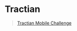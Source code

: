 # Tractian

> [Tractian Mobile Challenge](https://github.com/tractian/challenges/blob/main/mobile/README.md)
 
